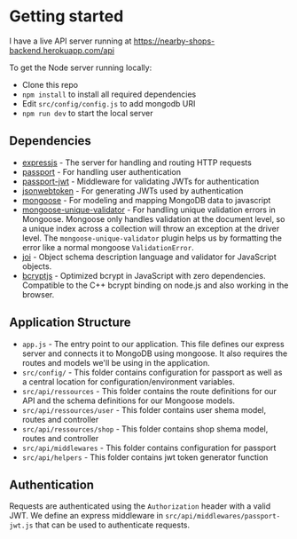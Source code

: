 # Getting started

I have a live API server running at https://nearby-shops-backend.herokuapp.com/api

To get the Node server running locally:

- Clone this repo
- `npm install` to install all required dependencies
- Edit `src/config/config.js` to add mongodb URI
- `npm run dev` to start the local server

## Dependencies

- [expressjs](https://github.com/expressjs/express) - The server for handling and routing HTTP requests
- [passport](https://github.com/jaredhanson/passport) - For handling user authentication
- [passport-jwt](https://github.com/auth0/express-jwt) - Middleware for validating JWTs for authentication
- [jsonwebtoken](https://github.com/auth0/node-jsonwebtoken) - For generating JWTs used by authentication
- [mongoose](https://github.com/Automattic/mongoose) - For modeling and mapping MongoDB data to javascript
- [mongoose-unique-validator](https://github.com/blakehaswell/mongoose-unique-validator) - For handling unique validation errors in Mongoose. Mongoose only handles validation at the document level, so a unique index across a collection will throw an exception at the driver level. The `mongoose-unique-validator` plugin helps us by formatting the error like a normal mongoose `ValidationError`.
- [joi](https://github.com/hapijs/joi) - Object schema description language and validator for JavaScript objects.
- [bcryptjs](https://www.npmjs.com/package/bcryptjs) - Optimized bcrypt in JavaScript with zero dependencies. Compatible to the C++ bcrypt binding on node.js and also working in the browser.

## Application Structure

- `app.js` - The entry point to our application. This file defines our express server and connects it to MongoDB using mongoose. It also requires the routes and models we'll be using in the application.
- `src/config/` - This folder contains configuration for passport as well as a central location for configuration/environment variables.
- `src/api/ressources` - This folder contains the route definitions for our API and the schema definitions for our Mongoose models.
- `src/api/ressources/user` - This folder contains user shema model, routes and controller
- `src/api/ressources/shop` - This folder contains shop shema model, routes and controller
- `src/api/middlewares` - This folder contains configuration for passport
- `src/api/helpers` - This folder contains jwt token generator function

## Authentication

Requests are authenticated using the `Authorization` header with a valid JWT. We define an express middleware in `src/api/middlewares/passport-jwt.js` that can be used to authenticate requests.

<br />
